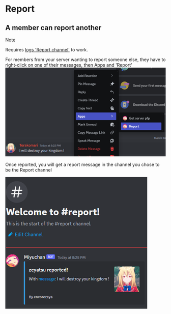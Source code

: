 # Report
## A member can report another

> [!NOTE]  
> Requires [logs 'Report channel'](logs.md) to work.


For members from your server wanting to report someone else, they have to right-click on one of their messages, then Apps and 'Report'  
![Reporting someone](../assets/1_report.png)

Once reported, you will get a report message in the channel you chose to be the Report channel  

![Report message](../assets/2_report.png)
